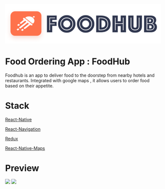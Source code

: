 ![jh](assets/images/logo_02.png)

# Food Ordering App : FoodHub

Foodhub is an app to deliver food to the doorstep from nearby hotels and restaurants. Integrated with google maps , it allows users to order food based on their appetite.

# Stack

[React-Native](https://reactnative.dev/docs/0.65/getting-started)

[React-Navigation](https://reactnavigation.org/docs/getting-started)

[Redux](https://redux.js.org/introduction/getting-started)

[React-Native-Maps](https://github.com/react-native-maps/react-native-maps)

# Preview

<p float="left">
  <img src="/assets/images/foodhub_github_1.gif" width="45%" />
  <img src="/assets/images/foodhub_github_2.gif" width="45%" /> 
</p>
